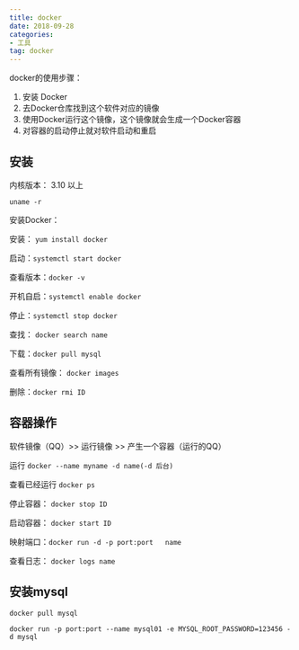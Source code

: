 ```yaml
---
title: docker
date: 2018-09-28
categories: 
- 工具
tag: docker
---
```

docker的使用步骤：


1. 安装 Docker
2. 去Docker仓库找到这个软件对应的镜像
3. 使用Docker运行这个镜像，这个镜像就会生成一个Docker容器
4. 对容器的启动停止就对软件启动和重启

## 安装

内核版本： 3.10 以上

`uname -r`

安装Docker：

安装： `yum install docker`

启动：`systemctl start docker` 

查看版本：`docker -v`

开机自启：`systemctl enable docker`

停止：`systemctl stop docker`

查找： `docker search name`

下载：`docker pull mysql`

查看所有镜像：  `docker images`

删除：`docker rmi ID`

## 容器操作

软件镜像（QQ）>> 运行镜像 >> 产生一个容器（运行的QQ）

运行  `docker --name myname -d name(-d 后台)`

查看已经运行  `docker ps`

停止容器： `docker stop ID`

启动容器： `docker start ID`

映射端口：`docker run -d -p port:port   name`

查看日志： `docker logs name`



## 安装mysql

`docker pull mysql`

`docker run -p port:port --name mysql01 -e MYSQL_ROOT_PASSWORD=123456 -d mysql ` 


